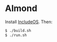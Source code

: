 # Almond

Install [IncludeOS](https://github.com/hioa-cs/IncludeOS#install-libraries). Then:

```sh
$ ./build.sh
$ ./run.sh
```
